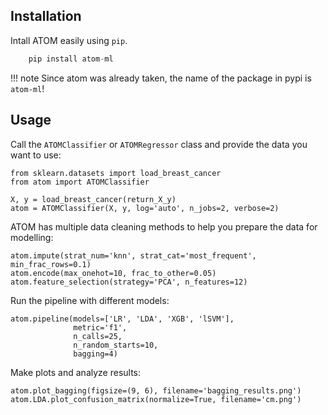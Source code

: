 Installation
------------------------  
Intall ATOM easily using `pip`.

```Python
	pip install atom-ml
```

!!! note
    Since atom was already taken, the name of the package in pypi is `atom-ml`!
   

Usage  
------------------------  
Call the `ATOMClassifier` or `ATOMRegressor` class and provide the data you want to use:  

    from sklearn.datasets import load_breast_cancer
    from atom import ATOMClassifier
    
    X, y = load_breast_cancer(return_X_y)
    atom = ATOMClassifier(X, y, log='auto', n_jobs=2, verbose=2)

ATOM has multiple data cleaning methods to help you prepare the data for modelling:

    atom.impute(strat_num='knn', strat_cat='most_frequent',  min_frac_rows=0.1)  
    atom.encode(max_onehot=10, frac_to_other=0.05)  
    atom.feature_selection(strategy='PCA', n_features=12)

Run the pipeline with different models:

    atom.pipeline(models=['LR', 'LDA', 'XGB', 'lSVM'],
    	          metric='f1',
    	          n_calls=25,
    	          n_random_starts=10,
    	          bagging=4)

Make plots and analyze results: 

	atom.plot_bagging(figsize=(9, 6), filename='bagging_results.png')  
	atom.LDA.plot_confusion_matrix(normalize=True, filename='cm.png')